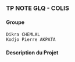 ### TP NOTE GLQ - COLIS

#### Groupe

```
Dikra CHEMLAL
Kodjo Pierre AKPATA
```

#### Description du Projet
